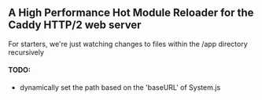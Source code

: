 ## A High Performance Hot Module Reloader for the Caddy HTTP/2 web server

For starters, we're just watching changes to files within the /app directory recursively

#### TODO:
* dynamically set the path based on the 'baseURL' of System.js
